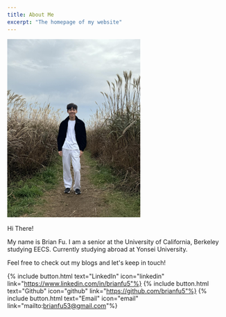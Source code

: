 ```yaml
---
title: About Me
excerpt: "The homepage of my website"
---
```


<div style="text-align: left;"><img src="/assets/img/brian_fu_homepage_2.jpg" width="307" height="410" alt="" ></div>

Hi There!

My name is Brian Fu. I am a senior at the University of California, Berkeley studying EECS. Currently studying abroad at Yonsei University.

Feel free to check out my blogs and let's keep in touch! 

{% include button.html text="LinkedIn" icon="linkedin" link="https://www.linkedin.com/in/brianfu5"%} {% include button.html text="Github" icon="github" link="https://github.com/brianfu5"%} {% include button.html text="Email" icon="email" link="mailto:brianfu53@gmail.com"%} 